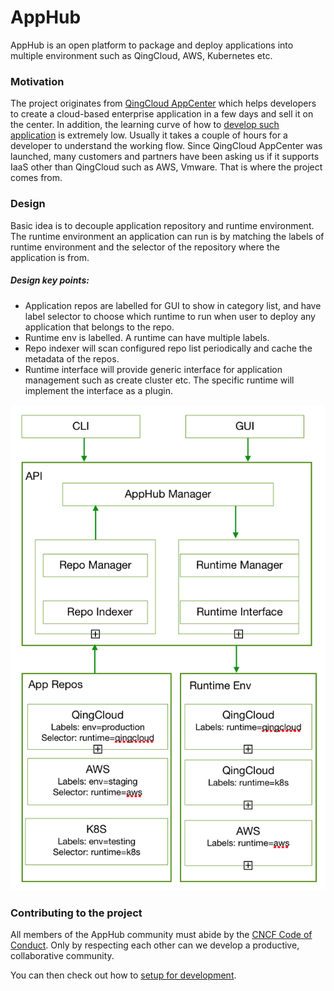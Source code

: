 # AppHub

AppHub is an open platform to package and deploy applications into multiple environment such as QingCloud, AWS, Kubernetes etc. 

### Motivation

The project originates from [QingCloud AppCenter](https://appcenter.qingcloud.com) which helps developers to create a cloud-based enterprise application in a few days and sell it on the center. In addition, the learning curve of how to [develop such application](https://appcenter-docs.qingcloud.com/developer-guide/) is extremely low. Usually it takes a couple of hours for a developer to understand the working flow. Since QingCloud AppCenter was launched, many customers and partners have been asking us if it supports IaaS other than QingCloud such as AWS, Vmware. That is where the project comes from. 

### Design

Basic idea is to decouple application repository and runtime environment. The runtime environment an application can run is by matching the labels of runtime environment and the selector of the repository where the application is from. 

##### Design key points:
* Application repos are labelled for GUI to show in category list, and have label selector to choose which runtime to run when user to deploy any application that belongs to the repo. 
* Runtime env is labelled. A runtime can have multiple labels.
* Repo indexer will scan configured repo list periodically and cache the metadata of the repos.
* Runtime interface will provide generic interface for application management such as create cluster etc. The specific runtime will implement the interface as a plugin.

![Arichitecture](docs/images/arch.png)

### Contributing to the project

All members of the AppHub community must abide by the [CNCF Code of Conduct](https://github.com/cncf/foundation/blob/master/code-of-conduct.md). Only by respecting each other can we develop a productive, collaborative community.

You can then check out how to [setup for development](docs/development.md).
